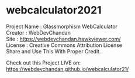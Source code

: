 # webcalculator2021

  Project Name : Glassmorphism WebCalculator       
  Creator : WebDevChandan 		                     
  Site : https://webdevchandan.hawkviewer.com/             
  License : Creative Commons Attribution License   
  Share and Use This With Proper Credit.           
                                                   
 

Check out this Project LIVE on: https://webdevchandan.github.io/webcalculator21/
